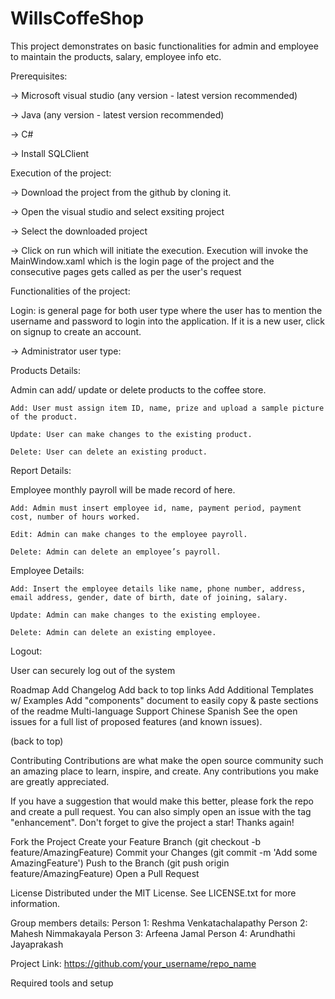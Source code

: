 # WillsCoffeShop
This project demonstrates on basic functionalities for admin and employee to maintain the products, salary, employee info etc. 

Prerequisites:

-> Microsoft visual studio (any version - latest version recommended)

-> Java (any version - latest version recommended)

-> C# 

-> Install SQLClient 


Execution of the project:

-> Download the project from the github by cloning it.

-> Open the visual studio and select exsiting project

-> Select the downloaded project

-> Click on run which will initiate the execution. Execution will invoke the MainWindow.xaml which is the login page of the project and the consecutive pages gets called as per the user's request

Functionalities of the project:

Login: is general page for both user type where the user has to mention the username and password to login into the application. If it is a new user, click on signup to create an account.

-> Administrator user type:

Products Details: 

Admin can add/ update or delete products to the coffee store.

 	Add: User must assign item ID, name, prize and upload a sample picture of the product.
  
 	Update: User can make changes to the existing product.
  
 	Delete: User can delete an existing product.
  
Report Details:

Employee monthly payroll will be made record of here. 

 	Add: Admin must insert employee id, name, payment period, payment cost, number of hours worked.
  
 	Edit: Admin can make changes to the employee payroll.
  
 	Delete: Admin can delete an employee’s payroll.
  
Employee Details:

 	Add: Insert the employee details like name, phone number, address, email address, gender, date of birth, date of joining, salary.
  
 	Update: Admin can make changes to the existing employee.
  
 	Delete: Admin can delete an existing employee.
  
Logout:

User can securely log out of the system




Roadmap
 Add Changelog
 Add back to top links
 Add Additional Templates w/ Examples
 Add "components" document to easily copy & paste sections of the readme
 Multi-language Support
 Chinese
 Spanish
See the open issues for a full list of proposed features (and known issues).

(back to top)

Contributing
Contributions are what make the open source community such an amazing place to learn, inspire, and create. Any contributions you make are greatly appreciated.

If you have a suggestion that would make this better, please fork the repo and create a pull request. You can also simply open an issue with the tag "enhancement". Don't forget to give the project a star! Thanks again!

Fork the Project
Create your Feature Branch (git checkout -b feature/AmazingFeature)
Commit your Changes (git commit -m 'Add some AmazingFeature')
Push to the Branch (git push origin feature/AmazingFeature)
Open a Pull Request



License
Distributed under the MIT License. See LICENSE.txt for more information.


Group members details:
Person 1: Reshma Venkatachalapathy
Person 2: Mahesh Nimmakayala
Person 3:  Arfeena Jamal
Person 4:  Arundhathi Jayaprakash


Project Link: https://github.com/your_username/repo_name

Required tools and setup
